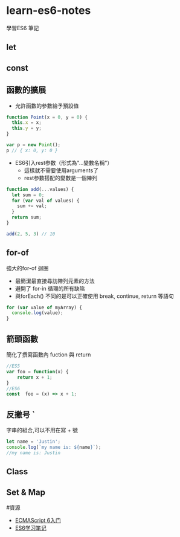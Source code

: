 # learn-es6-notes
學習ES6 筆記

## let
## const
## 函數的擴展
 - 允許函數的參數給予預設值
``` js
function Point(x = 0, y = 0) {
  this.x = x;
  this.y = y;
}

var p = new Point();
p // { x: 0, y: 0 }
```


- ES6引入rest参数（形式為"...變數名稱"）
    * 這樣就不需要使用arguments了
    * rest参数搭配的變數是一個陣列
``` js
function add(...values) {
  let sum = 0;
  for (var val of values) {
    sum += val;
  }
  return sum;
}

add(2, 5, 3) // 10
```

## for-of
強大的for-of 迴圈
- 最簡潔最直接尋訪陣列元素的方法
- 避開了 for-in 循環的所有缺陷
- 與forEach() 不同的是可以正確使用 break, continue, return 等語句
``` js
for (var value of myArray) { 
  console.log(value); 
}
```
## 箭頭函數
簡化了撰寫函數內 fuction 與 return
``` js
//ES5
var foo = function(x) {
    return x + 1;
}
//ES6
const  foo = (x) => x + 1; 
```
## 反撇号 `
字串的組合,可以不用在寫 + 號
``` js
let name = 'Justin';
console.log(`my name is: ${name}`); 
//my name is: Justin
```
## Class
## Set & Map

#資源
- [ECMAScript 6入门](http://es6.ruanyifeng.com/)
- [ES6学习笔记](http://www.jianshu.com/p/7cd1e5940268)
